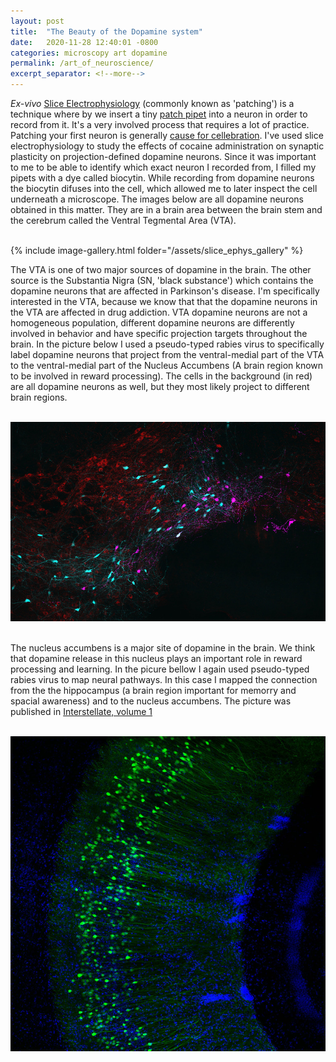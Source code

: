 ```yaml
---
layout: post
title:  "The Beauty of the Dopamine system"
date:   2020-11-28 12:40:01 -0800
categories: microscopy art dopamine
permalink: /art_of_neuroscience/
excerpt_separator: <!--more-->
---
```


<i>Ex-vivo</i> [Slice Electrophysiology](https://en.wikipedia.org/wiki/Electrophysiology) (commonly known as 'patching') is a technique where by we insert a tiny [patch pipet](https://en.wikipedia.org/wiki/Electrophysiology#/media/File:Patch_pipette.jpg) into a neuron in order to record from it. It's a very involved process that requires a lot of practice. Patching your first neuron is generally [cause for cellebration](http://lammellab.org/wp-content/uploads/2017/12/2015-03-07-15.56.40-e1512171993740.jpg). I've used slice electrophysiology to study the effects of cocaine administration on synaptic plasticity on projection-defined dopamine neurons. Since it was important to me to be able to identify which exact neuron I recorded from, I filled my pipets with a dye called biocytin. While recording from dopamine neurons the biocytin difuses into the cell, which allowed me to later inspect the cell underneath a microscope. The images below are all dopamine neurons obtained in this matter. They are in a brain area between the brain stem and the cerebrum called the Ventral Tegmental Area (VTA).

<br/>
{% include image-gallery.html folder="/assets/slice_ephys_gallery" %}
<br/>

<!--more-->

The VTA is one of two major sources of dopamine in the brain. The other source is the Substantia Nigra (SN, 'black substance') which contains the dopamine neurons that are affected in Parkinson's disease. I'm specifically interested in the VTA, because we know that that the dopamine neurons in the VTA are affected in drug addiction. VTA dopamine neurons are not a homogeneous population, different dopamine neurons are differently involved in behavior and have specific projection targets throughout the brain. In the picture below I used a pseudo-typed rabies virus to specifically label dopamine neurons that project from the ventral-medial part of the VTA to the ventral-medial part of the Nucleus Accumbens (A brain region known to be involved in reward processing). The cells in the background (in red) are all dopamine neurons as well, but they most likely project to different brain regions.

<br/>
<a href="/assets/VTA.jpg" title="VTA">
    <img src="/assets/VTA.resized.jpg" alt="VTA" />
  </a>
<br/>
<br/>

The nucleus accumbens is a major site of dopamine in the brain. We think that dopamine release in this nucleus plays an important role in reward processing and learning. In the picure bellow I again used pseudo-typed rabies virus to map neural pathways. In this case I mapped the connection from the the hippocampus (a brain region important for memorry and spacial awareness) and to the nucleus accumbens. The picture was published in [Interstellate, volume 1](https://pub.lucidpress.com/Interstellate_Volume1/#vZdpTQNXsg4T.)

<center>
<br/>
<a href="/assets/hippocampus.jpg" title="Hippocampus">
    <img src="/assets/hippocampus.resized.jpg" alt="Hippocampus" />
  </a>
<br/>
</center>

